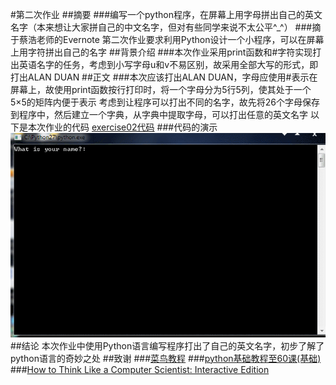 #第二次作业
##摘要
###编写一个python程序，在屏幕上用字母拼出自己的英文名字（本来想让大家拼自己的中文名字，但对有些同学来说不太公平^_^）
###摘于蔡浩老师的Evernote
第二次作业要求利用Python设计一个小程序，可以在屏幕上用字符拼出自己的名字
##背景介绍
###本次作业采用print函数和#字符实现打出英语名字的任务，考虑到小写字母u和v不易区别，故采用全部大写的形式，即打出ALAN DUAN
##正文
###本次应该打出ALAN DUAN，字母应使用#表示在屏幕上，故使用print函数按行打印时，将一个字母分为5行5列，使其处于一个5×5的矩阵内便于表示
考虑到让程序可以打出不同的名字，故先将26个字母保存到程序中，然后建立一个字典，从字典中提取字母，可以打出任意的英文名字
以下是本次作业的代码
[exercise02代码](https://github.com/rrtcc/computationalphysics_N2014301020162/blob/master/Exercise02/yy.py) 
###代码的演示
 ![alt text](https://github.com/rrtcc/computationalphysics_N2014301020162/blob/master/Exercise02/zuoye.gif)
##结论
本次作业中使用Python语言编写程序打出了自己的英文名字，初步了解了python语言的奇妙之处
##致谢
###[菜鸟教程](http://www.runoob.com/python/python-tutorial.html)
###[python基础教程至60课(基础)](http://wenku.baidu.com/view/006e19a0680203d8ce2f24b7.html)
###[How to Think Like a Computer Scientist: Interactive Edition](http://interactivepython.org/runestone/static/thinkcspy/index.html)
